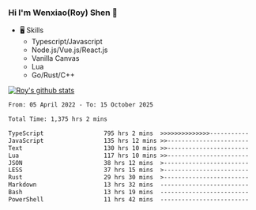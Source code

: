 ### Hi I'm Wenxiao(Roy) Shen 👋
- 🖥 Skills
  - Typescript/Javascript
  - Node.js/Vue.js/React.js
  - Vanilla Canvas
  - Lua
  - Go/Rust/C++

[![Roy's github stats](https://github-readme-stats.vercel.app/api?username=RoyShen12&show_icons=true&theme=radical&hide=prs,contribs)](https://github.com/anuraghazra/github-readme-stats)
<!--START_SECTION:waka-->

```txt
From: 05 April 2022 - To: 15 October 2025

Total Time: 1,375 hrs 2 mins

TypeScript                 795 hrs 2 mins  >>>>>>>>>>>>>>-----------   57.34 %
JavaScript                 135 hrs 12 mins >>-----------------------   09.75 %
Text                       130 hrs 10 mins >>-----------------------   09.39 %
Lua                        117 hrs 10 mins >>-----------------------   08.45 %
JSON                       38 hrs 12 mins  >------------------------   02.76 %
LESS                       37 hrs 15 mins  >------------------------   02.69 %
Rust                       29 hrs 30 mins  >------------------------   02.13 %
Markdown                   13 hrs 32 mins  -------------------------   00.98 %
Bash                       13 hrs 19 mins  -------------------------   00.96 %
PowerShell                 11 hrs 42 mins  -------------------------   00.84 %
```

<!--END_SECTION:waka-->
